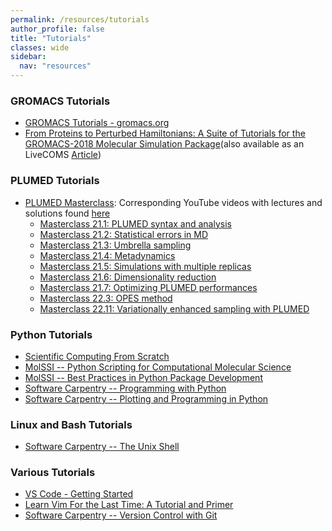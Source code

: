 ```yaml
---
permalink: /resources/tutorials
author_profile: false
title: "Tutorials"
classes: wide
sidebar:
  nav: "resources"
---
```


### GROMACS Tutorials
- [GROMACS Tutorials - gromacs.org](https://tutorials.gromacs.org/)
- [From Proteins to Perturbed Hamiltonians: A Suite of Tutorials for the GROMACS-2018 Molecular Simulation Package](http://www.mdtutorials.com/gmx/index.html)(also available as an LiveCOMS [Article](https://doi.org/10.33011/livecoms.1.1.5068))

### PLUMED Tutorials
- [PLUMED Masterclass](https://www.plumed.org/masterclass): Corresponding YouTube videos with lectures and solutions found [here](https://www.youtube.com/watch?v=2eGhMSdIJEs&list=PLmdKEn2znJEld8l6Hp9PXf4EursC4-8nC)
    - [Masterclass 21.1: PLUMED syntax and analysis](https://www.plumed.org/doc-v2.9/user-doc/html/masterclass-21-1.html)
    - [Masterclass 21.2: Statistical errors in MD](https://www.plumed.org/doc-v2.9/user-doc/html/masterclass-21-2.html)
    - [Masterclass 21.3: Umbrella sampling](https://www.plumed.org/doc-v2.9/user-doc/html/masterclass-21-3.html)
    - [Masterclass 21.4: Metadynamics](https://www.plumed.org/doc-v2.9/user-doc/html/masterclass-21-4.html)
    - [Masterclass 21.5: Simulations with multiple replicas](https://www.plumed.org/doc-v2.9/user-doc/html/masterclass-21-5.html)
    - [Masterclass 21.6: Dimensionality reduction](https://www.plumed.org/doc-v2.9/user-doc/html/masterclass-21-6.html)
    - [Masterclass 21.7: Optimizing PLUMED performances](https://www.plumed.org/doc-v2.9/user-doc/html/masterclass-21-7.html)
    - [Masterclass 22.3: OPES method](https://www.plumed.org/doc-v2.9/user-doc/html/masterclass-22-03.html)
    - [Masterclass 22.11: Variationally enhanced sampling with PLUMED](https://www.plumed.org/doc-v2.9/user-doc/html/masterclass-22-11.html)

### Python Tutorials
- [Scientific Computing From Scratch](https://scotch.wangyq.net/)
- [MolSSI -- Python Scripting for Computational Molecular Science](https://education.molssi.org/python_scripting_cms/)
- [MolSSI -- Best Practices in Python Package Development](https://education.molssi.org/python-package-best-practices/)
- [Software Carpentry -- Programming with Python](https://swcarpentry.github.io/python-novice-inflammation/)
- [Software Carpentry -- Plotting and Programming in Python](http://swcarpentry.github.io/python-novice-gapminder/)

### Linux and Bash Tutorials
- [Software Carpentry -- The Unix Shell](https://swcarpentry.github.io/shell-novice/)

### Various Tutorials
- [VS Code - Getting Started](https://code.visualstudio.com/docs)
- [Learn Vim For the Last Time: A Tutorial and Primer](https://danielmiessler.com/study/vim/)
- [Software Carpentry -- Version Control with Git](https://swcarpentry.github.io/git-novice/) 
